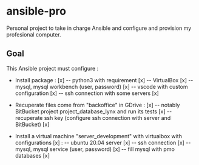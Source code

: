 # ansible-pro

Personal project to take in charge Ansible and configure and provision my profesional computer.

## Goal

This Ansible project must configure :

- Install package : [x]
-- python3 with requirement                [x]
-- VirtualBox                              [x]
-- mysql, mysql workbench (user, password) [x]
-- vscode with custom configuration        [x]
-- ssh connection with some servers        [x]

- Recuperate files come from "backoffice" in GDrive : [x]
-- notably BitBucket project project_database_lynx and run its tests       [x]
-- recuperate ssh key (configure ssh connection with server and BitBucket) [x]

- Install a virtual machine "server_development" with virtualbox with configurations [x] :
-- ubuntu 20.04 server                   [x]
-- ssh connection                        [x]
-- mysql, mysql service (user, password) [x]
-- fill mysql with pmo databases         [x]

